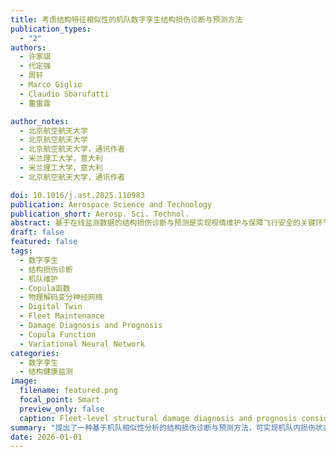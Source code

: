 ```yaml
---
title: 考虑结构特征相似性的机队数字孪生结构损伤诊断与预测方法
publication_types:
  - "2"
authors:
  - 许家祺
  - 代定强
  - 周轩
  - Marco Giglio
  - Claudio Sbarufatti
  - 董雷霆

author_notes:
  - 北京航空航天大学
  - 北京航空航天大学
  - 北京航空航天大学，通讯作者
  - 米兰理工大学，意大利
  - 米兰理工大学，意大利
  - 北京航空航天大学，通讯作者

doi: 10.1016/j.ast.2025.110983
publication: Aerospace Science and Technology
publication_short: Aerosp. Sci. Technol.
abstract: 基于在线监测数据的结构损伤诊断与预测是实现视情维护与保障飞行安全的关键环节。现有研究多聚焦于单机结构层面，忽视了机队多机间的特征相似性与损伤状态关联。针对该问题，本文提出一种融合机队信息的结构损伤诊断与预测方法。该方法引入物理解码变分神经网络（Physics-Decoded Variational Neural Network, PDVNN），实现结构特征与损伤状态的高效提取与定量描述。同时，利用Copula函数建立不同结构损伤状态的联合概率分布模型，通过特征相似性度量实现机队内损伤状态的协同更新。典型航空壁板算例验证表明，该方法在机队层面能有效提升个体损伤诊断与预测精度，显著降低服役不确定性，为机队级数字孪生框架与基于状态的维护提供有力支撑。
draft: false
featured: false
tags:
  - 数字孪生
  - 结构损伤诊断
  - 机队维护
  - Copula函数
  - 物理解码变分神经网络
  - Digital Twin
  - Fleet Maintenance
  - Damage Diagnosis and Prognosis
  - Copula Function
  - Variational Neural Network
categories:
  - 数字孪生
  - 结构健康监测
image:
  filename: featured.png
  focal_point: Smart
  preview_only: false
  caption: Fleet-level structural damage diagnosis and prognosis considering individual similarity.
summary: "提出了一种基于机队相似性分析的结构损伤诊断与预测方法，可实现机队内损伤状态的协同更新与高精度评估。"
date: 2026-01-01
---
```

